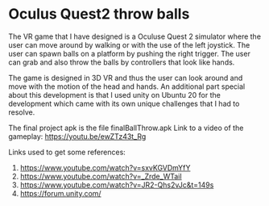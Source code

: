 # Oculus Quest2 throw balls

The VR game that I have designed is a Oculuse Quest 2 simulator where the user can move around by walking or with the use of the left joystick. The user can spawn balls on a platform by pushing the right trigger. The user can grab and also throw the balls by controllers that look like hands.

The game is designed in 3D VR and thus the user can look around and move with the motion of the head and hands. An additional part special about this development is that I used unity on Ubuntu 20 for the development which came with its own unique challenges that I had to resolve.

The final project apk is the file finalBallThrow.apk
Link to a video of the gameplay: https://youtu.be/ewZTz43t_Rg

Links used to get some references:
1. https://www.youtube.com/watch?v=sxvKGVDmYfY
2. https://www.youtube.com/watch?v=_Zrde_WTaiI
3. https://www.youtube.com/watch?v=JR2-Qhs2vJc&t=149s
4. https://forum.unity.com/
